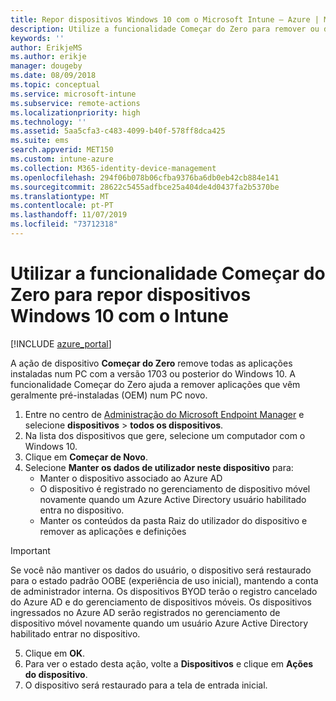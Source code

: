 ```yaml
---
title: Repor dispositivos Windows 10 com o Microsoft Intune – Azure | Microsoft Docs
description: Utilize a funcionalidade Começar do Zero para remover ou desinstalar aplicações de PCs com Windows 10 com o Microsoft Intune.
keywords: ''
author: ErikjeMS
ms.author: erikje
manager: dougeby
ms.date: 08/09/2018
ms.topic: conceptual
ms.service: microsoft-intune
ms.subservice: remote-actions
ms.localizationpriority: high
ms.technology: ''
ms.assetid: 5aa5cfa3-c483-4099-b40f-578ff8dca425
ms.suite: ems
search.appverid: MET150
ms.custom: intune-azure
ms.collection: M365-identity-device-management
ms.openlocfilehash: 294f06b078b06cfba9376ba6db0eb42cb884e141
ms.sourcegitcommit: 28622c5455adfbce25a404de4d0437fa2b5370be
ms.translationtype: MT
ms.contentlocale: pt-PT
ms.lasthandoff: 11/07/2019
ms.locfileid: "73712318"
---
```

# <a name="use-fresh-start-to-reset-windows-10-devices-with-intune"></a>Utilizar a funcionalidade Começar do Zero para repor dispositivos Windows 10 com o Intune


[!INCLUDE [azure_portal](../includes/azure_portal.md)]

A ação de dispositivo **Começar do Zero** remove todas as aplicações instaladas num PC com a versão 1703 ou posterior do Windows 10. A funcionalidade Começar do Zero ajuda a remover aplicações que vêm geralmente pré-instaladas (OEM) num PC novo. 

1. Entre no centro de [Administração do Microsoft Endpoint Manager](https://go.microsoft.com/fwlink/?linkid=2109431) e selecione **dispositivos** > **todos os dispositivos**.
2. Na lista dos dispositivos que gere, selecione um computador com o Windows 10.
3. Clique em **Começar de Novo**. 
4. Selecione **Manter os dados de utilizador neste dispositivo** para:
   * Manter o dispositivo associado ao Azure AD
   * O dispositivo é registrado no gerenciamento de dispositivo móvel novamente quando um Azure Active Directory usuário habilitado entra no dispositivo.
   * Manter os conteúdos da pasta Raiz do utilizador do dispositivo e remover as aplicações e definições

  > [!IMPORTANT]
 > Se você não mantiver os dados do usuário, o dispositivo será restaurado para o estado padrão OOBE (experiência de uso inicial), mantendo a conta de administrador interna.
 > Os dispositivos BYOD terão o registro cancelado do Azure AD e do gerenciamento de dispositivos móveis.
 > Os dispositivos ingressados no Azure AD serão registrados no gerenciamento de dispositivo móvel novamente quando um usuário Azure Active Directory habilitado entrar no dispositivo.
 
5. Clique em **OK**.   
6. Para ver o estado desta ação, volte a **Dispositivos** e clique em **Ações do dispositivo**.  
7. O dispositivo será restaurado para a tela de entrada inicial.
